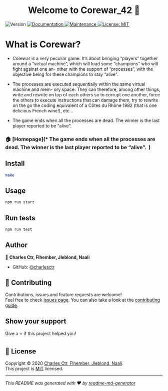 <h1 align="center">Welcome to Corewar_42 👋</h1>
<p>
  <img alt="Version" src="https://img.shields.io/badge/version-1.0-blue.svg?cacheSeconds=2592000" />
  <a href="https://github.com/charlesctr/Corewar_42/subject.pdf" target="_blank">
    <img alt="Documentation" src="https://img.shields.io/badge/documentation-yes-brightgreen.svg" />
  </a>
  <a href="https://github.com/kefranabg/readme-md-generator/graphs/commit-activity" target="_blank">
    <img alt="Maintenance" src="https://img.shields.io/badge/Maintained%3F-yes-green.svg" />
  </a>
  <a href="https://github.com/kefranabg/readme-md-generator/blob/master/LICENSE" target="_blank">
    <img alt="License: MIT" src="https://img.shields.io/github/license/charlesctr/Corewar_42" />
  </a>
</p>

<h1>What is Corewar?</h1> 

<p>
  
* Corewar is a very peculiar game. It’s about bringing “players” together around a “virtual machine”, which will load some “champions” who will fight against one an- other with the support of “processes”, with the objective being for these champions to stay “alive”.  
  
* The processes are executed sequentially within the same virtual machine and mem- ory space. They can therefore, among other things, write and rewrite on top of each others so to corrupt one another, force the others to execute instructions that can damage them, try to rewrite on the go the coding equivalent of a Côtes du Rhône 1982 (that is one delicious French wine!), etc...  

* The game ends when all the processes are dead. The winner is the last player reported to be “alive”.   </p>


### 🏠 [Homepage](* The game ends when all the processes are dead. The winner is the last player reported to be “alive”.  )

## Install

```sh
make
```

## Usage

```sh
npm run start
```

## Run tests

```sh
npm run test
```

## Author

👤 **Charles Ctr, Flhember, Jleblond, Naali**

* GitHub: [@charlesctr](https://github.com/charlesctr)

## 🤝 Contributing

Contributions, issues and feature requests are welcome!<br />Feel free to check [issues page](https://github.com/kefranabg/readme-md-generator/issues). You can also take a look at the [contributing guide](https://github.com/kefranabg/readme-md-generator/blob/master/CONTRIBUTING.md).

## Show your support

Give a ⭐️ if this project helped you!

## 📝 License

Copyright © 2020 [Charles Ctr, Flhember, Jleblond, Naali](https://github.com/charlesctr).<br />
This project is [MIT](https://github.com/kefranabg/readme-md-generator/blob/master/LICENSE) licensed.

***
_This README was generated with ❤️ by [readme-md-generator](https://github.com/kefranabg/readme-md-generator)_

